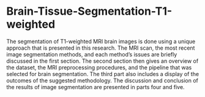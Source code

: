 # Brain-Tissue-Segmentation-T1-weighted

The segmentation of T1-weighted MRI brain images is done using a unique approach that is presented in this research. The MRI scan, the most recent image segmentation methods, and each method’s issues are briefly discussed in the first section. The second section then gives an overview of the dataset, the MRI preprocessing procedures, and the pipeline that was selected for brain segmentation. The third part also includes a display of the outcomes of the suggested methodology. The discussion and conclusion of the results of image segmentation are presented in parts four and five.
